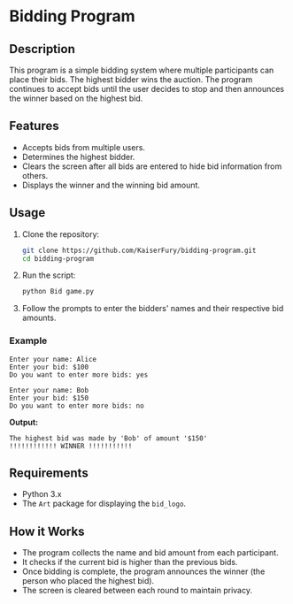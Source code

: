 # Bidding Program

## Description

This program is a simple bidding system where multiple participants can place their bids. The highest bidder wins the auction. The program continues to accept bids until the user decides to stop and then announces the winner based on the highest bid.

## Features

- Accepts bids from multiple users.
- Determines the highest bidder.
- Clears the screen after all bids are entered to hide bid information from others.
- Displays the winner and the winning bid amount.

## Usage

1. Clone the repository:

   ```bash
   git clone https://github.com/KaiserFury/bidding-program.git
   cd bidding-program
   ```

2. Run the script:

   ```bash
   python Bid game.py
   ```

3. Follow the prompts to enter the bidders' names and their respective bid amounts.

### Example

```
Enter your name: Alice
Enter your bid: $100
Do you want to enter more bids: yes

Enter your name: Bob
Enter your bid: $150
Do you want to enter more bids: no
```

**Output:**

```
The highest bid was made by 'Bob' of amount '$150'
!!!!!!!!!!!! WINNER !!!!!!!!!!!
```

## Requirements

- Python 3.x
- The `Art` package for displaying the `bid_logo`.

## How it Works

- The program collects the name and bid amount from each participant.
- It checks if the current bid is higher than the previous bids.
- Once bidding is complete, the program announces the winner (the person who placed the highest bid).
- The screen is cleared between each round to maintain privacy.
